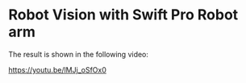 # Robot Vision with Swift Pro Robot arm
The result is shown in the following video:

https://youtu.be/lMJj_oSfOx0
